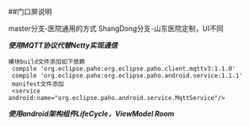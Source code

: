 ##门口屏说明
	
 master分支-医院通用的方式
 ShangDong分支-山东医院定制，UI不同
 
 ***使用MQTT协议代替Netty实现通信***
 	
 	模块build文件添加如下依赖
 	 compile 'org.eclipse.paho:org.eclipse.paho.client.mqttv3:1.1.0'
     compile 'org.eclipse.paho:org.eclipse.paho.android.service:1.1.1'
     manifest文件添加
     <service android:name="org.eclipse.paho.android.service.MqttService"/>
 
      
  ***使用android架构组件LifeCycle，ViewModel Room***